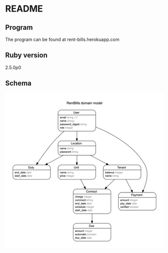 # README

## Program

The program can be found at rent-bills.herokuapp.com

## Ruby version

2.5.0p0

## Schema

![ERD](erd.png)

